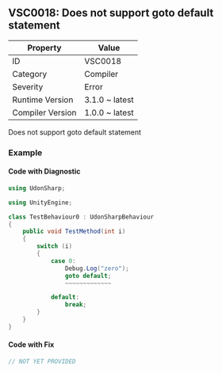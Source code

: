 ## VSC0018: Does not support goto default statement

| Property         | Value          | 
| ---------------- | -------------- | 
| ID               | VSC0018        | 
| Category         | Compiler       | 
| Severity         | Error          | 
| Runtime Version  | 3.1.0 ~ latest | 
| Compiler Version | 1.0.0 ~ latest | 

Does not support goto default statement  

### Example

#### Code with Diagnostic


```csharp
using UdonSharp;

using UnityEngine;

class TestBehaviour0 : UdonSharpBehaviour
{
    public void TestMethod(int i)
    {
        switch (i)
        {
            case 0:
                Debug.Log("zero");
                goto default;
                ~~~~~~~~~~~~~

            default:
                break;
        }
    }
}
```

#### Code with Fix


```csharp
// NOT YET PROVIDED
```


